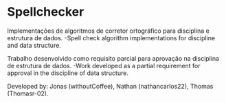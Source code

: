 # Spellchecker
Implementações de algoritmos de corretor ortográfico para disciplina e estrutura de dados.
-Spell check algorithm implementations for discipline and data structure.

Trabalho desenvolvido como requisito parcial para aprovação na disciplina de estrutura de dados.
-Work developed as a partial requirement for approval in the discipline of data structure.

Developed by: 
  Jonas (withoutCoffee), 
  Nathan (nathancarlos22), 
  Thomas (Thomasr-02).


